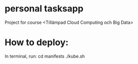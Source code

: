 # personal tasksapp
Project for course <Tillämpad Cloud Computing och Big Data>

# How to deploy:
In terminal, run:
    cd manifests
    ./kube.sh 
